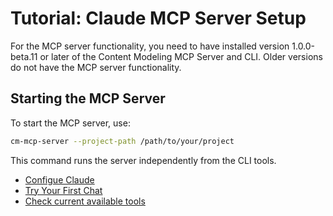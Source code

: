 # Tutorial: Claude MCP Server Setup

For the MCP server functionality, you need to have installed version 1.0.0-beta.11 or later of the Content Modeling MCP Server and CLI. Older versions do not have the MCP server functionality.

## Starting the MCP Server

To start the MCP server, use:

```bash
cm-mcp-server --project-path /path/to/your/project
```

This command runs the server independently from the CLI tools.

- [Configue Claude](./configure-claude.md)
- [Try Your First Chat](./try-your-first-chat.md)
- [Check current available tools](../../mcp-tools/README.md)